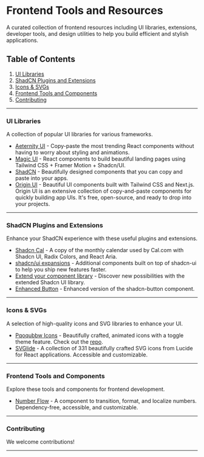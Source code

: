 # Frontend Tools and Resources

A curated collection of frontend resources including UI libraries, extensions, developer tools, and design utilities to help you build efficient and stylish applications.

## Table of Contents
1. [UI Libraries](#ui-libraries)
2. [ShadCN Plugins and Extensions](#shadcn-plugins-and-extensions)
3. [Icons & SVGs](#icons--svgs)
4. [Frontend Tools and Components](#frontend-tools-and-components)
5. [Contributing](#contributing)

---

### UI Libraries

A collection of popular UI libraries for various frameworks.

- [Aeternity UI](https://ui.aceternity.com/) - Copy-paste the most trending React components without having to worry about styling and animations.
- [Magic UI](https://magicui.design/) - React components to build beautiful landing pages using Tailwind CSS + Framer Motion + Shadcn/UI.
- [ShadCN](https://ui.shadcn.com/) - Beautifully designed components that you can copy and paste into your apps.
- [Origin UI](https://originui.com/) - Beautiful UI components built with Tailwind CSS and Next.js. Origin UI is an extensive collection of copy-and-paste components for quickly building app UIs. It's free, open-source, and ready to drop into your projects.

---

### ShadCN Plugins and Extensions

Enhance your ShadCN experience with these useful plugins and extensions.

- [Shadcn Cal](https://shadcn-cal-com.vercel.app/) - A copy of the monthly calendar used by Cal.com with Shadcn UI, Radix Colors, and React Aria.
- [shadcn/ui expansions](https://shadcnui-expansions.typeart.cc/) - Additional components built on top of shadcn-ui to help you ship new features faster.
- [Extend your component library](https://shadcn-extension.vercel.app/) - Discover new possibilities with the extended Shadcn UI library.
- [Enhanced Button](https://enhanced-button.vercel.app/) - Enhanced version of the shadcn-button component.

---

### Icons & SVGs

A selection of high-quality icons and SVG libraries to enhance your UI.

- [Pqoqubbw Icons](https://icons.pqoqubbw.dev/) - Beautifully crafted, animated icons with a toggle theme feature. Check out the [repo](https://icons.pqoqubbw.dev/).
- [SVGlide](https://svglide.vercel.app/) - A collection of 331 beautifully crafted SVG icons from Lucide for React applications. Accessible and customizable.

---

### Frontend Tools and Components

Explore these tools and components for frontend development.

- [Number Flow](https://number-flow.barvian.me/) - A component to transition, format, and localize numbers. Dependency-free, accessible, and customizable.

---

### Contributing

We welcome contributions!

---
